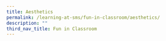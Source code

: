```yaml
---
title: Aesthetics
permalink: /learning-at-sms/fun-in-classroom/aesthetics/
description: ""
third_nav_title: Fun in Classroom
---
```

